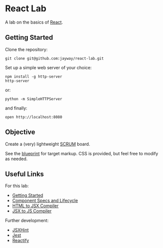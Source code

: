 # React Lab

A lab on the basics of [React](http://facebook.github.io/react/).

## Getting Started

Clone the repository:

    git clone git@github.com:jayway/react-lab.git

Set up a simple web server of your choice:

    npm install -g http-server
    http-server

or:

    python -m SimpleHTTPServer

and finally:

    open http://localhost:8080

## Objective

Create a (very) lightweight [SCRUM](http://en.wikipedia.org/wiki/Scrum_(software_development)) board.

See the [blueprint](https://github.com/jayway/react-lab/blob/master/blueprint.html) for target markup. CSS is provided, but feel free to modify as needed.

## Useful Links

For this lab:

* [Getting Started](http://facebook.github.io/react/docs/getting-started.html)
* [Component Specs and Lifecycle](http://facebook.github.io/react/docs/component-specs.html)
* [HTML to JSX Compiler](http://facebook.github.io/react/html-jsx.html)
* [JSX to JS Compiler](http://facebook.github.io/react/jsx-compiler.html)

Further development:

* [JSXHint](https://github.com/STRML/JSXHint/)
* [Jest](https://facebook.github.io/jest/)
* [Reactify](https://www.npmjs.org/package/reactify)
